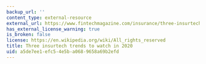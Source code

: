 ```yaml
---
backup_url: ''
content_type: external-resource
external_url: https://www.fintechmagazine.com/insurance/three-insurtech-trends-watch-2020
has_external_license_warning: true
is_broken: false
license: https://en.wikipedia.org/wiki/All_rights_reserved
title: Three insurtech trends to watch in 2020
uid: a5de7ee1-efc5-4e5b-a068-9658a69b2efd
---
```

